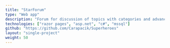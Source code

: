 ```yaml
---
title: "StarForum"
type: "Web app"
description: "Forum for discussion of topics with categories and advanced administration"
technologies: ["razor pages", "asp.net", "c#", "mssql"]
github: "https://github.com/Carapacik/Superheroes"
layout: "single-project"
weight: 50
---
```

